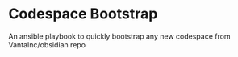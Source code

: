 # Codespace Bootstrap

An ansible playbook to quickly bootstrap any new codespace from VantaInc/obsidian repo
